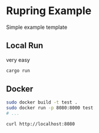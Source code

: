 # Rupring Example

Simple example template

## Local Run

very easy

```bash
cargo run
```

## Docker

```bash
sudo docker build -t test .
sudo docker run -p 8080:8000 test
# ...

curl http://localhost:8080
```
